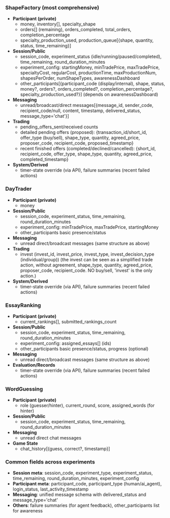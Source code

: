 ### ShapeFactory (most comprehensive)
- **Participant (private)**
  - money, inventory[], specialty_shape
  - orders[] (remaining), orders_completed, total_orders, completion_percentage
  - specialty_production_used, production_queue[{shape, quantity, status, time_remaining}]
- **Session/Public**
  - session_code, experiment_status (idle/running/paused/completed), time_remaining, round_duration_minutes
  - experiment_config: startingMoney, minTradePrice, maxTradePrice, specialtyCost, regularCost, productionTime, maxProductionNum, shapesPerOrder, numShapeTypes, awarenessDashboard
  - other_participants[{participant_code (display/internal), shape, status, money?, orders?, orders_completed?, completion_percentage?, specialty_production_used?}] (depends on awarenessDashboard)
- **Messaging**
  - unread/broadcast/direct messages[{message_id, sender_code, recipient_code/null, content, timestamp, delivered_status, message_type='chat'}]
- **Trading**
  - pending_offers_sent/received counts
  - detailed pending offers (proposed): {transaction_id/short_id, offer_type (buy/sell), shape_type, quantity, agreed_price, proposer_code, recipient_code, proposed_timestamp}
  - recent finished offers (completed/declined/cancelled): {short_id, recipient_code, offer_type, shape_type, quantity, agreed_price, completed_timestamp}
- **System/Derived**
  - timer-state override (via API), failure summaries (recent failed actions)

### DayTrader
- **Participant (private)**
  - money
- **Session/Public**
  - session_code, experiment_status, time_remaining, round_duration_minutes
  - experiment_config: minTradePrice, maxTradePrice, startingMoney
  - other_participants basic presence/status
- **Messaging**
  - unread direct/broadcast messages (same structure as above)
- **Trading**
  - invest (invest_id, invest_price, invest_type, invest_decision_type (individual/group)) (the invest can be seen as a simplified trade action, without agreement, shape_type, quantity, agreed_price, proposer_code, recipient_code. NO buy/sell, 'invest' is the only action.)
- **System/Derived**
  - timer-state override (via API), failure summaries (recent failed actions)

### EssayRanking
- **Participant (private)**
  - current_rankings[], submitted_rankings_count
- **Session/Public**
  - session_code, experiment_status, time_remaining, round_duration_minutes
  - experiment_config: assigned_essays[] (ids)
  - other_participants basic presence/status, progress (optional)
- **Messaging**
  - unread direct/broadcast messages (same structure as above)
- **Evaluation/Records**
  - timer-state override (via API), failure summaries (recent failed actions)

### WordGuessing
- **Participant (private)**
  - role (guesser/hinter), current_round, score, assigned_words (for hinter)
- **Session/Public**
  - session_code, experiment_status, time_remaining, round_duration_minutes
- **Messaging**
  - unread direct chat messages
- **Game State**
  - chat_history[{guess, correct?, timestamp}]

### Common fields across experiments
- **Session meta**: session_code, experiment_type, experiment_status, time_remaining, round_duration_minutes, experiment_config
- **Participant meta**: participant_code, participant_type (human/ai_agent), login_status, last_activity_timestamp
- **Messaging**: unified message schema with delivered_status and message_type='chat'
- **Others**: failure summaries (for agent feedback), other_participants list for awareness
